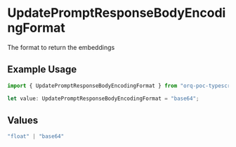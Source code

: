 # UpdatePromptResponseBodyEncodingFormat

The format to return the embeddings

## Example Usage

```typescript
import { UpdatePromptResponseBodyEncodingFormat } from "orq-poc-typescript-multi-env-version/models/operations";

let value: UpdatePromptResponseBodyEncodingFormat = "base64";
```

## Values

```typescript
"float" | "base64"
```